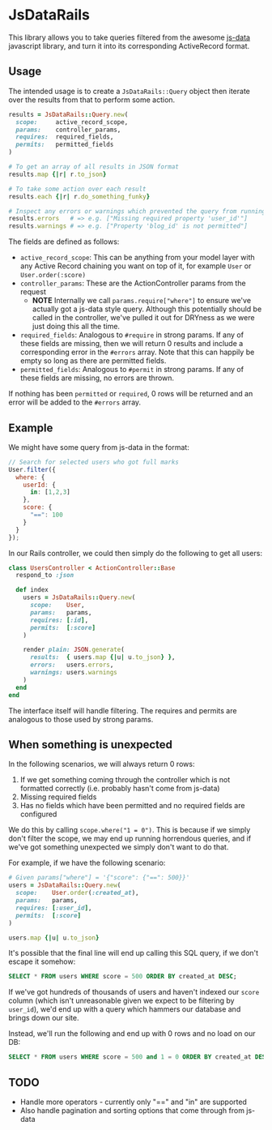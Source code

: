 # JsDataRails

This library allows you to take queries filtered from the awesome
[js-data](http://www.js-data.io) javascript library, and turn it into its
corresponding ActiveRecord format.

## Usage

The intended usage is to create a `JsDataRails::Query` object then iterate over
the results from that to perform some action.

``` ruby
results = JsDataRails::Query.new(
  scope:     active_record_scope,
  params:    controller_params,
  requires:  required_fields,
  permits:   permitted_fields
)

# To get an array of all results in JSON format
results.map {|r| r.to_json}

# To take some action over each result
results.each {|r| r.do_something_funky}

# Inspect any errors or warnings which prevented the query from running
results.errors   # => e.g. ["Missing required property 'user_id'"]
results.warnings # => e.g. ["Property 'blog_id' is not permitted"]
```

The fields are defined as follows:

* `active_record_scope`: This can be anything from your model layer with any
  Active Record chaining you want on top of it, for example `User` or
  `User.order(:score)`
* `controller_params`: These are the ActionController params from the request
  * **NOTE** Internally we call `params.require["where"]` to ensure we've
    actually got a js-data style query. Although this potentially should be
    called in the controller, we've pulled it out for DRYness as we were just
    doing this all the time.
* `required_fields`: Analogous to `#require` in strong params. If any of these
  fields are missing, then we will return 0 results and include a corresponding
  error in the `#errors` array. Note that this can happily be empty so long as
  there are permitted fields.
* `permitted_fields`: Analogous to `#permit` in strong params. If any of these
  fields are missing, no errors are thrown.

If nothing has been `permitted` or `required`, 0 rows will be returned and an
error will be added to the `#errors` array.

## Example

We might have some query from js-data in the format:

``` javascript
// Search for selected users who got full marks
User.filter({
  where: {
    userId: {
      in: [1,2,3]
    },
    score: {
      "==": 100
    }
  }
});
```
In our Rails controller, we could then simply do the following to get all
users:

``` ruby
class UsersController < ActionController::Base
  respond_to :json

  def index
    users = JsDataRails::Query.new(
      scope:    User,
      params:   params,
      requires: [:id],
      permits:  [:score]
    )

    render plain: JSON.generate(
      results:  { users.map {|u| u.to_json} },
      errors:   users.errors,
      warnings: users.warnings
    )
  end
end
```

The interface itself will handle filtering. The requires and permits are
analogous to those used by strong params.

## When something is unexpected

In the following scenarios, we will always return 0 rows:

1. If we get something coming through the controller which is not formatted
   correctly (i.e. probably hasn't come from js-data)
2. Missing required fields
3. Has no fields which have been permitted and no required fields are configured

We do this by calling `scope.where("1 = 0")`. This is because if we simply
don't filter the scope, we may end up running horrendous queries, and if we've
got something unexpected we simply don't want to do that.

For example, if we have the following scenario:

``` ruby
# Given params["where"] = '{"score": {"==": 500}}'
users = JsDataRails::Query.new(
  scope:    User.order(:created_at),
  params:   params,
  requires: [:user_id],
  permits:  [:score]
)

users.map {|u| u.to_json}
```

It's possible that the final line will end up calling this SQL query, if we
don't escape it somehow:

``` SQL
SELECT * FROM users WHERE score = 500 ORDER BY created_at DESC;
```

If we've got hundreds of thousands of users and haven't indexed our `score`
column (which isn't unreasonable given we expect to be filtering by `user_id`),
we'd end up with a query which hammers our database and brings down our site.

Instead, we'll run the following and end up with 0 rows and no load on our DB:

``` SQL
SELECT * FROM users WHERE score = 500 and 1 = 0 ORDER BY created_at DESC;
```

## TODO

* Handle more operators - currently only "==" and "in" are supported
* Also handle pagination and sorting options that come through from js-data

